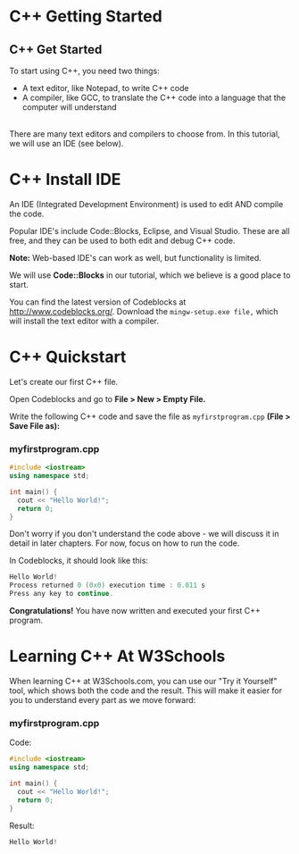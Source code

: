 # C++ Getting Started
## C++ Get Started
To start using C++, you need two things:

* A text editor, like Notepad, to write C++ code
* A compiler, like GCC, to translate the C++ code into a language that the computer will understand
<br>
There are many text editors and compilers to choose from. In this tutorial, we will use an IDE (see below).

# C++ Install IDE
An IDE (Integrated Development Environment) is used to edit AND compile the code.

Popular IDE's include Code::Blocks, Eclipse, and Visual Studio. These are all free, and they can be used to both edit and debug C++ code.

**Note:** Web-based IDE's can work as well, but functionality is limited.

We will use **Code::Blocks** in our tutorial, which we believe is a good place to start.

You can find the latest version of Codeblocks at http://www.codeblocks.org/. Download the `mingw-setup.exe file,` which will install the text editor with a compiler.


# C++ Quickstart
Let's create our first C++ file.

Open Codeblocks and go to **File > New > Empty File.**

Write the following C++ code and save the file as `myfirstprogram.cpp` **(File > Save File as):**

### myfirstprogram.cpp
```c++
#include <iostream>
using namespace std;

int main() {
  cout << "Hello World!";
  return 0;
}
```

Don't worry if you don't understand the code above - we will discuss it in detail in later chapters. For now, focus on how to run the code.

In Codeblocks, it should look like this:

```c++
Hello World!
Process returned 0 (0x0) execution time : 0.011 s
Press any key to continue.
```

**Congratulations!** You have now written and executed your first C++ program.

# Learning C++ At W3Schools
When learning C++ at W3Schools.com, you can use our "Try it Yourself" tool, which shows both the code and the result. This will make it easier for you to understand every part as we move forward:

### myfirstprogram.cpp
Code:

```c++
#include <iostream>
using namespace std;

int main() {
  cout << "Hello World!";
  return 0;
}
```
Result:

```c++
Hello World!
```

